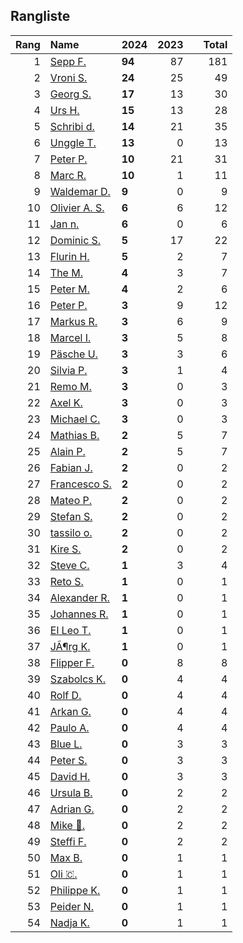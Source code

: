 ## Rangliste

|   Rang | Name                                                       | 2024   |   2023 |    |   Total |
|-------:|:-----------------------------------------------------------|:-------|-------:|:---|--------:|
|      1 | [Sepp F.](https://www.strava.com/athletes/16756310)        | **94** |     87 |    |     181 |
|      2 | [Vroni S.](https://www.strava.com/athletes/29514203)       | **24** |     25 |    |      49 |
|      3 | [Georg S.](https://www.strava.com/athletes/916353)         | **17** |     13 |    |      30 |
|      4 | [Urs H.](https://www.strava.com/athletes/372431)           | **15** |     13 |    |      28 |
|      5 | [Schribi d.](https://www.strava.com/athletes/11422737)     | **14** |     21 |    |      35 |
|      6 | [Unggle T.](https://www.strava.com/athletes/22347544)      | **13** |      0 |    |      13 |
|      7 | [Peter P.](https://www.strava.com/athletes/25457664)       | **10** |     21 |    |      31 |
|      8 | [Marc R.](https://www.strava.com/athletes/58984045)        | **10** |      1 |    |      11 |
|      9 | [Waldemar D.](https://www.strava.com/athletes/7070994)     | **9**  |      0 |    |       9 |
|     10 | [Olivier A.  S.](https://www.strava.com/athletes/28727279) | **6**  |      6 |    |      12 |
|     11 | [Jan n.](https://www.strava.com/athletes/9298575)          | **6**  |      0 |    |       6 |
|     12 | [Dominic S.](https://www.strava.com/athletes/55489726)     | **5**  |     17 |    |      22 |
|     13 | [Flurin H.](https://www.strava.com/athletes/60467988)      | **5**  |      2 |    |       7 |
|     14 | [The M.](https://www.strava.com/athletes/6200327)          | **4**  |      3 |    |       7 |
|     15 | [Peter M.](https://www.strava.com/athletes/14946812)       | **4**  |      2 |    |       6 |
|     16 | [Peter P.](https://www.strava.com/athletes/57591751)       | **3**  |      9 |    |      12 |
|     17 | [Markus R.](https://www.strava.com/athletes/4722924)       | **3**  |      6 |    |       9 |
|     18 | [Marcel I.](https://www.strava.com/athletes/7534298)       | **3**  |      5 |    |       8 |
|     19 | [Päsche U.](https://www.strava.com/athletes/28885166)      | **3**  |      3 |    |       6 |
|     20 | [Silvia P.](https://www.strava.com/athletes/14573315)      | **3**  |      1 |    |       4 |
|     21 | [Remo M.](https://www.strava.com/athletes/10098982)        | **3**  |      0 |    |       3 |
|     22 | [Axel K.](https://www.strava.com/athletes/59300995)        | **3**  |      0 |    |       3 |
|     23 | [Michael C.](https://www.strava.com/athletes/34543396)     | **3**  |      0 |    |       3 |
|     24 | [Mathias B.](https://www.strava.com/athletes/49060784)     | **2**  |      5 |    |       7 |
|     25 | [Alain P.](https://www.strava.com/athletes/3430605)        | **2**  |      5 |    |       7 |
|     26 | [Fabian J.](https://www.strava.com/athletes/3980614)       | **2**  |      0 |    |       2 |
|     27 | [Francesco S.](https://www.strava.com/athletes/12378132)   | **2**  |      0 |    |       2 |
|     28 | [Mateo P.](https://www.strava.com/athletes/8923478)        | **2**  |      0 |    |       2 |
|     29 | [Stefan S.](https://www.strava.com/athletes/4143694)       | **2**  |      0 |    |       2 |
|     30 | [tassilo o.](https://www.strava.com/athletes/63864070)     | **2**  |      0 |    |       2 |
|     31 | [Kire S.](https://www.strava.com/athletes/97427172)        | **2**  |      0 |    |       2 |
|     32 | [Steve C.](https://www.strava.com/athletes/15992918)       | **1**  |      3 |    |       4 |
|     33 | [Reto S.](https://www.strava.com/athletes/9681288)         | **1**  |      0 |    |       1 |
|     34 | [Alexander R.](https://www.strava.com/athletes/5329940)    | **1**  |      0 |    |       1 |
|     35 | [Johannes R.](https://www.strava.com/athletes/3824890)     | **1**  |      0 |    |       1 |
|     36 | [El Leo T.](https://www.strava.com/athletes/5959692)       | **1**  |      0 |    |       1 |
|     37 | [JÃ¶rg K.](https://www.strava.com/athletes/43717966)       | **1**  |      0 |    |       1 |
|     38 | [Flipper F.](https://www.strava.com/athletes/42768485)     | **0**  |      8 |    |       8 |
|     39 | [Szabolcs K.](https://www.strava.com/athletes/14460104)    | **0**  |      4 |    |       4 |
|     40 | [Rolf D.](https://www.strava.com/athletes/18050383)        | **0**  |      4 |    |       4 |
|     41 | [Arkan G.](https://www.strava.com/athletes/8800165)        | **0**  |      4 |    |       4 |
|     42 | [Paulo A.](https://www.strava.com/athletes/21995947)       | **0**  |      4 |    |       4 |
|     43 | [Blue L.](https://www.strava.com/athletes/84269972)        | **0**  |      3 |    |       3 |
|     44 | [Peter S.](https://www.strava.com/athletes/8718070)        | **0**  |      3 |    |       3 |
|     45 | [David H.](https://www.strava.com/athletes/2116373)        | **0**  |      3 |    |       3 |
|     46 | [Ursula B.](https://www.strava.com/athletes/7692435)       | **0**  |      2 |    |       2 |
|     47 | [Adrian G.](https://www.strava.com/athletes/18926488)      | **0**  |      2 |    |       2 |
|     48 | [Mike 🎲.](https://www.strava.com/athletes/6991554)         | **0**  |      2 |    |       2 |
|     49 | [Steffi  F.](https://www.strava.com/athletes/96508304)     | **0**  |      2 |    |       2 |
|     50 | [Max B.](https://www.strava.com/athletes/24834013)         | **0**  |      1 |    |       1 |
|     51 | [Oli 🇨.](https://www.strava.com/athletes/31956795)         | **0**  |      1 |    |       1 |
|     52 | [Philippe K.](https://www.strava.com/athletes/10843886)    | **0**  |      1 |    |       1 |
|     53 | [Peider N.](https://www.strava.com/athletes/22440929)      | **0**  |      1 |    |       1 |
|     54 | [Nadja K.](https://www.strava.com/athletes/16030256)       | **0**  |      1 |    |       1 |